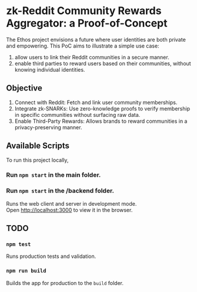 # zk-Reddit Community Rewards Aggregator: a Proof-of-Concept

The Ethos project envisions a future where user identities are both private and empowering. This PoC aims to illustrate a simple use case:
1. allow users to link their Reddit communities in a secure manner.
2. enable third parties to reward users based on their communities, without knowing individual identities.

## Objective

1. Connect with Reddit: Fetch and link user community memberships.
2. Integrate zk-SNARKs: Use zero-knowledge proofs to verify membership in specific communities without surfacing raw data.
3. Enable Third-Party Rewards: Allows brands to reward communities in a privacy-preserving manner.

## Available Scripts

To run this project locally, 

### Run `npm start` in the main folder.
### Run `npm start` in the /backend folder.

Runs the web client and server in development mode.\
Open [http://localhost:3000](http://localhost:3000) to view it in the browser.

## TODO

### `npm test`

Runs production tests and validation.

### `npm run build`

Builds the app for production to the `build` folder.
